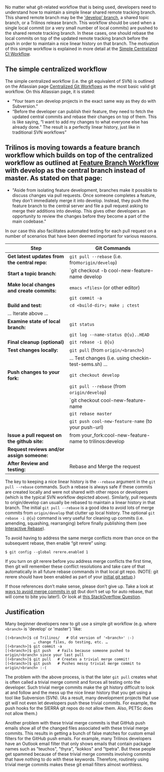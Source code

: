 No matter what git-related workflow that is being used, developers need to understand how to maintain a simple linear shared remote tracking branch.  This shared remote branch may be the ['develop' branch](VC-|-'develop'-'master'-workflow), a shared topic branch, or a Trilinos release branch.  This workflow should be used when a single local commit (or a very small number of local commits) are pushed to the shared remote tracking branch.  In these cases, one should rebase the local commits on top of the updated remote tracking branch before the push in order to maintain a nice linear history on that branch.  The motivation of this simple workflow is explained in more detail at the [Simple Centralized CI Workflow](https://docs.google.com/document/d/1uVQYI2cmNx09fDkHDA136yqDTqayhxqfvjFiuUue7wo/edit#heading=h.7z34akh7lsvp).

## The simple centralized workflow

The simple centralized workflow (i.e. the git equivalent of SVN) is outlined on the Atlassian page [Centralized Git Workflows](https://www.atlassian.com/pt/git/workflows#!workflow-centralized) as the most basic valid git workflow.  On this Atlassian page, it is stated:

* “Your team can develop projects in the exact same way as they do with Subversion.”
* “Before the developer can publish their feature, they need to fetch the updated central commits and rebase their changes on top of them. This is like saying, “I want to add my changes to what everyone else has already done.” The result is a perfectly linear history, just like in traditional SVN workflows”

## Trilinos is moving towards a feature branch workflow which builds on top of the centralized workflow as outlined at [Feature Branch Workflow](https://www.atlassian.com/git/tutorials/comparing-workflows/feature-branch-workflow) with develop as the central branch instead of master.  As stated on that page:

* "Aside from isolating feature development, branches make it possible to discuss changes via pull requests. Once someone completes a feature, they don’t immediately merge it into develop. Instead, they push the feature branch to the central server and file a pull request asking to merge their additions into develop. This gives other developers an opportunity to review the changes before they become a part of the main codebase."

In our case this also facilitates automated testing for each pull request on a number of scenarios that have been deemed important for various reasons.

| Step                                          | Git Commands |
| ---                                           | --- |
| **Get latest updates from the central repo:** | `git pull --rebase` (i.e. from`origin/develop`) |
| **Start a topic branch:**                     | `git checkout -b cool-new-feature-name develop |
| **Make local changes and create commits:**    | `emacs <files>`   (or other editor) |
|                                               | `git commit -a` |
| **Build and test:**                           | `cd <build-dir>; make ; ctest` |
| ... Iterate above ...                         | |
| **Examine state of local branch:**            | `git status` |
|                                               | `git log --name-status @{u}..HEAD` |
| **Final cleanup (optional)**                  | `git rebase -i @{u}` |
| **Test changes locally:**                     | `git pull` (from `origin/<branch>`) |
|                                               | ... Test changes (i.e. using checkin-test-sems.sh) ... |
| **Push changes to your fork:**                | `git checkout develop`
|                                               | `git pull --rebase` (from `origin/develop`) |
|                                               | `git checkout cool-new-feature-name |
|                                               | `git rebase master`
|                                               | `git push cool-new-feature-name`  (to your push-url) |
| **Issue a pull request on the github site:**  | from your_fork:cool-new-feature-name to trilinos:develop |
| **Request reviews and/or assign someone:**    | |
| **After Review and testing:**                 | Rebase and Merge the request |

<a name="rebase"/>

The key to keeping a nice linear history is the `--rebase` argument in the `git pull --rebase` commands.  Such a rebase is always safe if these commits are created locally and were not shared with other repos or developers (which is the typical SVN workflow depicted above).  Similarly, pull requests to origin/develop can usually be rebased to maintain a linear history in that branch. The initial `git pull --rebase` is a good idea to avoid lots of merge commits from `origin/develop` that clutter up local history.  The optional `git rebase -i @{u}` command is very useful for cleaning up commits (i.e. amending, squashing, rearranging) before finally publishing them (see [Interactive Rebase](https://robots.thoughtbot.com/git-interactive-rebase-squash-amend-rewriting-history)).

<a name="git_rerere"/>

To avoid having to address the same merge conflicts more than once on the subsequent rebase, then enable “git rerere” using:

```
$ git config --global rerere.enabled 1
```

If you turn on git rerere before you address merge conflicts the first time, then git will remember these conflict resolutions and take care of that automatically in all future rebase commands in that local git repo.  (NOTE: git rerere should have been enabled as part of your [initial git setup](VC-%7C-Initial-Git-Setup).)

If those references don’t make sense, please don’t give up.  Take a look at [ways to avoid merge commits in git](http://kernowsoul.com/blog/2012/06/20/4-ways-to-avoid-merge-commits-in-git/) (but don’t set up for auto rebase, that will come to bite you later!).  Or look at [this StackOverflow Question](http://stackoverflow.com/questions/25614345/rebase-onto-upstream-changes-with-non-trivial-merge-commits-present-locally).

## Justification

Many beginner developers new to git use a simple git workflow (e.g. where `<branch>` is 'develop' or 'master') 'like:

```
[(<branch>]$ cd Trilinos/   # Old version of '<branch>' :-)
             … change files, do testing, etc. …
[(<branch>]$ git commit -a
[(<branch>]$ git push   # Fails because someone pushed to origin/<branch> since your last pull
[(<branch>]$ git pull   # Creates a trivial merge commit!
[(<branch>]$ git push   # Pushes messy trivial merge commit to origin/<branch> :-(
```

The problem with the above process, is that the later `git pull` creates what is often called a trivial merge commit and forces all testing onto the developer.  Such trivial merge commits make the git history difficult to look at and follow and the mess up the nice linear history that you get using a tool like Subversion (SVN).  (As a result, many development projects that use git will not even let developers push these trivial commits.  For example, the push hooks for the SIERRA git repos do not allow them.  Also, PETSc does not allow them.)

Another problem with these trivial merge commits is that GitHub push emails show all of the changed files associated with these trivial merge commits.  This results in getting a bunch of false matches for custom email filters for the GitHub push emails.  For example, many Trilinos developers have an Outlook email filter that only shows emails that contain package names such as "teuchos", "thyra", "kokkos" and "tpetra".  But these people get spammed because of these trivial merge commits involving commits that have nothing to do with these keywords.  Therefore, routinely using trivial merge commits makes these git email filters almost worthless.
